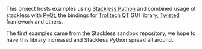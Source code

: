 This project hosts examples using [Stackless Python](http://www.stackless.com) and combined usage of stackless with [PyQt](http://www.riverbankcomputing.co.uk), the bindings for [Trolltech QT](http://www.trolltech.com) GUI library, [Twisted](http://www.twistedmatrix.com)  framework and others.

The first examples came from the Stackless sandbox repository, we hope to have this library increased and Stackless Python spread all around.